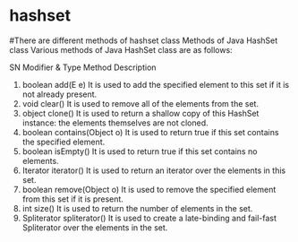 # hashset
#There are different methods of hashset class
Methods of Java HashSet class
Various methods of Java HashSet class are as follows:

SN	Modifier & Type	  Method	                      Description
1)	boolean	        add(E e)	            It is used to add the specified element to this set if it is not already present.
2)	void	          clear()	              It is used to remove all of the elements from the set.
3)	object	        clone()	              It is used to return a shallow copy of this HashSet instance: the elements themselves are not cloned.
4)	boolean	        contains(Object o)	  It is used to return true if this set contains the specified element.
5)	boolean	        isEmpty()	            It is used to return true if this set contains no elements.
6)	Iterator<E>	    iterator()	          It is used to return an iterator over the elements in this set.
7)	boolean	        remove(Object o)	    It is used to remove the specified element from this set if it is present.
8)	int	            size()	              It is used to return the number of elements in the set.
9)	Spliterator<E>	spliterator()	        It is used to create a late-binding and fail-fast Spliterator over the elements in the set.
